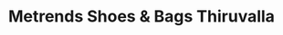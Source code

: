 ---
title: "Metrends Shoes & Bags Thiruvalla"
url: /thiruvalla/metrends-shoes-and-bags-thiruvalla/
shop: shop
---
